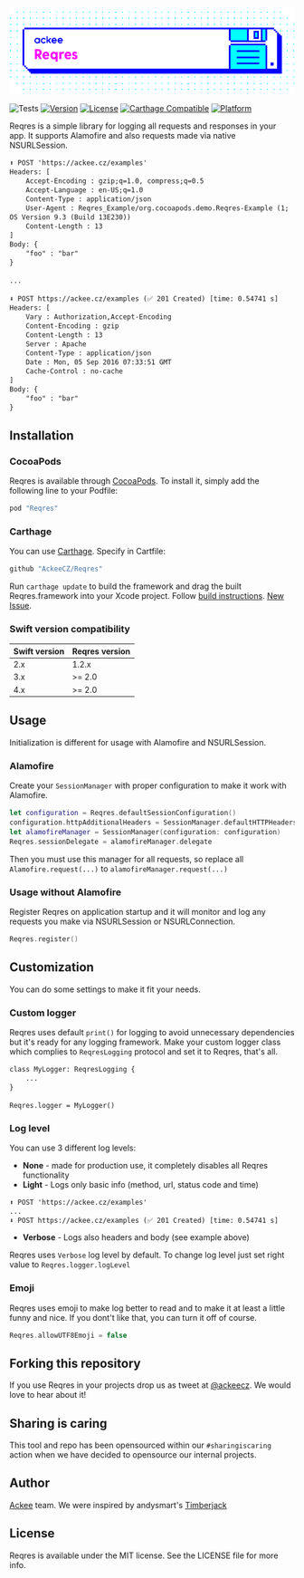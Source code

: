 ![ackee|Reqres](Resources/cover-image.png)

![Tests](https://github.com/AckeeCZ/ACKategories/workflows/Tests/badge.svg)
[![Version](https://img.shields.io/cocoapods/v/Reqres.svg?style=flat)](http://cocoapods.org/pods/Reqres)
[![License](https://img.shields.io/cocoapods/l/Reqres.svg?style=flat)](http://cocoapods.org/pods/Reqres)
[![Carthage Compatible](https://img.shields.io/badge/Carthage-compatible-4BC51D.svg?style=flat)](https://github.com/Carthage/Carthage)
[![Platform](https://img.shields.io/cocoapods/p/Reqres.svg?style=flat)](http://cocoapods.org/pods/Reqres)

Reqres is a simple library for logging all requests and responses in your app. It supports Alamofire and also requests made via native NSURLSession.

```
⬆️ POST 'https://ackee.cz/examples'
Headers: [
    Accept-Encoding : gzip;q=1.0, compress;q=0.5
    Accept-Language : en-US;q=1.0
    Content-Type : application/json
    User-Agent : Reqres_Example/org.cocoapods.demo.Reqres-Example (1; OS Version 9.3 (Build 13E230))
    Content-Length : 13
]
Body: {
    "foo" : "bar"
}

...

⬇️ POST https://ackee.cz/examples (✅ 201 Created) [time: 0.54741 s]
Headers: [
    Vary : Authorization,Accept-Encoding
    Content-Encoding : gzip
    Content-Length : 13
    Server : Apache
    Content-Type : application/json
    Date : Mon, 05 Sep 2016 07:33:51 GMT
    Cache-Control : no-cache
]
Body: {
    "foo" : "bar"
}
```

## Installation

### CocoaPods

Reqres is available through [CocoaPods](http://cocoapods.org). To install
it, simply add the following line to your Podfile:

```ruby
pod "Reqres"
```

### Carthage

You can use [Carthage](https://github.com/Carthage/Carthage).
Specify in Cartfile:

```ruby
github "AckeeCZ/Reqres"
```

Run `carthage update` to build the framework and drag the built Reqres.framework into your Xcode project. Follow [build instructions](https://github.com/Carthage/Carthage#getting-started). [New Issue](https://github.com/AckeeCZ/Reqres/issues/new).


### Swift version compatibility

| Swift version | Reqres version |
| ------------- | -------------- |
| 2.x           | 1.2.x          |
| 3.x           | >= 2.0         |
| 4.x           | >= 2.0         |

## Usage
Initialization is different for usage with Alamofire and NSURLSession.

### Alamofire
Create your `SessionManager` with proper configuration to make it work with Alamofire.
```swift
let configuration = Reqres.defaultSessionConfiguration()
configuration.httpAdditionalHeaders = SessionManager.defaultHTTPHeaders
let alamofireManager = SessionManager(configuration: configuration)
Reqres.sessionDelegate = alamofireManager.delegate
```
Then you must use this manager for all requests, so replace all `Alamofire.request(...)` to `alamofireManager.request(...)`

### Usage without Alamofire
Register Reqres on application startup and it will monitor and log any requests you make via NSURLSession or NSURLConnection.

```swift
Reqres.register()
```

## Customization
You can do some settings to make it fit your needs.

### Custom logger
Reqres uses default `print()` for logging to avoid unnecessary dependencies but it's ready for any logging framework. Make your custom logger class which complies to `ReqresLogging` protocol and set it to Reqres, that's all.
```
class MyLogger: ReqresLogging {
    ...
}

Reqres.logger = MyLogger()
```

### Log level
You can use 3 different log levels:
- **None** - made for production use, it completely disables all Reqres functionality
- **Light** - Logs only basic info (method, url, status code and time)
```
⬆️ POST 'https://ackee.cz/examples'
...
⬇️ POST https://ackee.cz/examples (✅ 201 Created) [time: 0.54741 s]
```
- **Verbose** - Logs also headers and body (see example above)

Reqres uses `Verbose` log level by default. To change log level just set right value to `Reqres.logger.logLevel`

### Emoji
Reqres uses emoji to make log better to read and to make it at least a little funny and nice. If you dont't like that, you can turn it off of course.
```swift
Reqres.allowUTF8Emoji = false
```

## Forking this repository
If you use Reqres in your projects drop us as tweet at [@ackeecz][1]. We would love to hear about it!

## Sharing is caring
This tool and repo has been opensourced within our `#sharingiscaring` action when we have decided to opensource our internal projects.

## Author

[Ackee](https://www.ackee.cz) team. We were inspired by andysmart's [Timberjack](https://github.com/andysmart/Timberjack)

## License

Reqres is available under the MIT license. See the LICENSE file for more info.

[1]:	https://twitter.com/AckeeCZ
